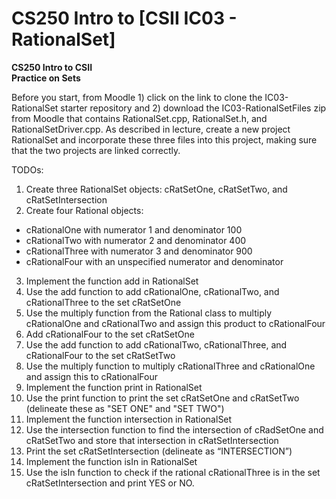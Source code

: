 # CS250 Intro to [CSII IC03 - RationalSet]

**CS250 Intro to CSII\
Practice on Sets**

Before you start, from Moodle 1) click on the link to clone the IC03-RationalSet starter repository and 2) download the IC03-RationalSetFiles zip from Moodle that contains RationalSet.cpp, RationalSet.h, and RationalSetDriver.cpp.  As described in lecture, create a new project RationalSet and incorporate these three files into this project, making sure that the two projects are linked correctly.  

TODOs:
1. Create three RationalSet objects: cRatSetOne, cRatSetTwo, and cRatSetIntersection
2. Create four Rational objects: 
* cRationalOne with numerator 1 and denominator 100
* cRationalTwo with numerator 2 and denominator 400
* cRationalThree with numerator 3 and denominator 900
* cRationalFour with an unspecified numerator and denominator
3. Implement the function add in RationalSet
4. Use the add function to add cRationalOne, cRationalTwo, and cRationalThree to the set cRatSetOne
5. Use the multiply function from the Rational class to multiply cRationalOne and cRationalTwo and assign this product to cRationalFour
6. Add cRationalFour to the set cRatSetOne
7. Use the add function to add cRationalTwo, cRationalThree, and cRationalFour to the set cRatSetTwo
8. Use the multiply function to multiply cRationalThree and cRationalOne and assign this to cRationalFour
9. Implement the function print in RationalSet
10. Use the print function to print the set cRatSetOne and cRatSetTwo (delineate these as "SET ONE" and "SET TWO")
11. Implement the function intersection in RationalSet
12. Use the intersection function to find the intersection of cRadSetOne and cRatSetTwo and store that intersection in cRatSetIntersection
13. Print the set cRatSetIntersection (delineate as “INTERSECTION”) 
14. Implement the function isIn in RationalSet
15. Use the isIn function to check if the rational cRationalThree is in the set  cRatSetIntersection and print YES or NO. 
